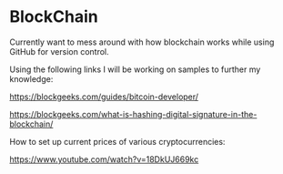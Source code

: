 # BlockChain
Currently want to mess around with how blockchain works while using GitHub for version control.

Using the following links I will be working on samples to further my knowledge:

https://blockgeeks.com/guides/bitcoin-developer/

https://blockgeeks.com/what-is-hashing-digital-signature-in-the-blockchain/

How to set up current prices of various cryptocurrencies:

https://www.youtube.com/watch?v=18DkUJ669kc


